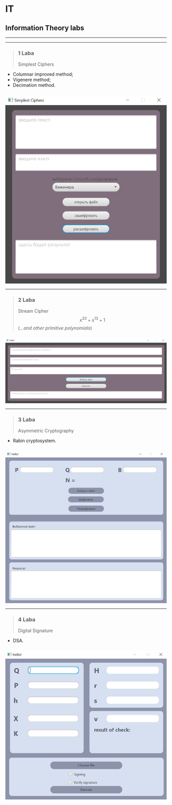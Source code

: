 # IT
## Information Theory labs
___
___
> ### **1 Laba** 
> Simplest Ciphers
+ Columnar improved method;
+ Vigenere method;
+ Decimation method.
###
 ![1Laba](/pic/1.png)
___
> ### **2 Laba**
> Stream Сipher
 $$x^{33}+x^{13}+1$$
 (_...and other primitive polynomials_)

###
 ![2Laba](/pic/2.png)
___
> ### **3 Laba**
> Asymmetric Cryptography
+ Rabin cryptosystem.
###
 ![3Laba](/pic/3.png)
___
> ### **4 Laba**
> Digital Signature
+ DSA.
###
 ![4Laba](/pic/4.png)
